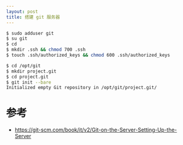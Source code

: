 ```yaml
---
layout: post
title: 搭建 git 服务器
---
```


```bash
$ sudo adduser git
$ su git
$ cd
$ mkdir .ssh && chmod 700 .ssh
$ touch .ssh/authorized_keys && chmod 600 .ssh/authorized_keys
```


```bash
$ cd /opt/git
$ mkdir project.git
$ cd project.git
$ git init --bare
Initialized empty Git repository in /opt/git/project.git/
```

# 参考
- https://git-scm.com/book/it/v2/Git-on-the-Server-Setting-Up-the-Server
